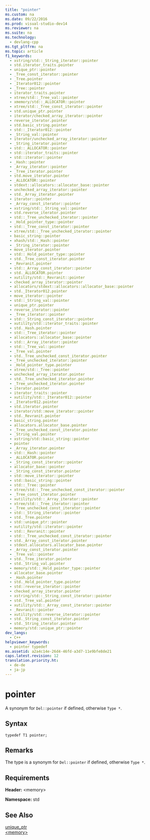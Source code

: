 ```yaml
---
title: "pointer"
ms.custom: na
ms.date: 09/22/2016
ms.prod: visual-studio-dev14
ms.reviewer: na
ms.suite: na
ms.technology: 
  - devlang-cpp
ms.tgt_pltfrm: na
ms.topic: article
f1_keywords: 
  - xstring/std::_String_iterator::pointer
  - std.iterator_traits.pointer
  - unique_ptr::pointer
  - _Tree_const_iterator::pointer
  - _Tree.pointer
  - _Iterator012::pointer
  - _Tree::pointer
  - iterator_traits.pointer
  - xtree/std::_Tree_val::pointer
  - xmemory/std::_ALLOCATOR::pointer
  - xtree/std::_Tree_const_iterator::pointer
  - std.unique_ptr.pointer
  - iterator/checked_array_iterator::pointer
  - reverse_iterator.pointer
  - std.basic_string.pointer
  - std::_Iterator012::pointer
  - _String_val::pointer
  - iterator/unchecked_array_iterator::pointer
  - _String_iterator.pointer
  - std::_ALLOCATOR::pointer
  - std::iterator_traits::pointer
  - std::iterator::pointer
  - _Hash::pointer
  - _Array_iterator::pointer
  - _Tree_iterator.pointer
  - std.move_iterator.pointer
  - _ALLOCATOR::pointer
  - stdext::allocators::allocator_base::pointer
  - unchecked_array_iterator::pointer
  - std._Array_iterator.pointer
  - iterator::pointer
  - _Array_const_iterator::pointer
  - xstring/std::_String_val::pointer
  - std.reverse_iterator.pointer
  - std::_Tree_unchecked_iterator::pointer
  - _Hold_pointer_type::pointer
  - std::_Tree_const_iterator::pointer
  - xtree/std::_Tree_unchecked_iterator::pointer
  - basic_string::pointer
  - xhash/std::_Hash::pointer
  - _String_iterator::pointer
  - move_iterator.pointer
  - std::_Hold_pointer_type::pointer
  - std._Tree_const_iterator.pointer
  - _Revranit.pointer
  - std::_Array_const_iterator::pointer
  - std._ALLOCATOR.pointer
  - xutility/std::_Revranit::pointer
  - checked_array_iterator::pointer
  - allocators/stdext::allocators::allocator_base::pointer
  - std._Iterator012.pointer
  - move_iterator::pointer
  - std::_String_val::pointer
  - unique_ptr.pointer
  - reverse_iterator::pointer
  - _Tree_iterator::pointer
  - std::_String_const_iterator::pointer
  - xutility/std::iterator_traits::pointer
  - std._Hash.pointer
  - std::_Tree_iterator::pointer
  - allocators::allocator_base::pointer
  - std::_Array_iterator::pointer
  - std::_Tree_val::pointer
  - _Tree_val.pointer
  - std._Tree_unchecked_const_iterator.pointer
  - _Tree_unchecked_iterator::pointer
  - _Hold_pointer_type.pointer
  - xtree/std::_Tree::pointer
  - unchecked_array_iterator.pointer
  - std._Tree_unchecked_iterator.pointer
  - _Tree_unchecked_iterator.pointer
  - iterator.pointer
  - iterator_traits::pointer
  - xutility/std::_Iterator012::pointer
  - _Iterator012.pointer
  - std.iterator.pointer
  - iterator/std::move_iterator::pointer
  - std._Revranit.pointer
  - basic_string.pointer
  - allocators.allocator_base.pointer
  - _Tree_unchecked_const_iterator.pointer
  - _String_val.pointer
  - xstring/std::basic_string::pointer
  - pointer
  - _Array_iterator.pointer
  - std::_Hash::pointer
  - _ALLOCATOR.pointer
  - _String_const_iterator::pointer
  - allocator_base::pointer
  - _String_const_iterator.pointer
  - std::move_iterator::pointer
  - std::basic_string::pointer
  - std::_Tree::pointer
  - xtree/std::_Tree_unchecked_const_iterator::pointer
  - _Tree_const_iterator.pointer
  - xutility/std::_Array_iterator::pointer
  - xtree/std::_Tree_iterator::pointer
  - _Tree_unchecked_const_iterator::pointer
  - std::_String_iterator::pointer
  - std._Tree.pointer
  - std::unique_ptr::pointer
  - xutility/std::iterator::pointer
  - std::_Revranit::pointer
  - std::_Tree_unchecked_const_iterator::pointer
  - std._Array_const_iterator.pointer
  - stdext.allocators.allocator_base.pointer
  - _Array_const_iterator.pointer
  - _Tree_val::pointer
  - std._Tree_iterator.pointer
  - std._String_val.pointer
  - memory/std::_Hold_pointer_type::pointer
  - allocator_base.pointer
  - _Hash.pointer
  - std._Hold_pointer_type.pointer
  - std::reverse_iterator::pointer
  - checked_array_iterator.pointer
  - xstring/std::_String_const_iterator::pointer
  - std._Tree_val.pointer
  - xutility/std::_Array_const_iterator::pointer
  - _Revranit::pointer
  - xutility/std::reverse_iterator::pointer
  - std._String_const_iterator.pointer
  - std._String_iterator.pointer
  - memory/std::unique_ptr::pointer
dev_langs: 
  - C++
helpviewer_keywords: 
  - pointer typedef
ms.assetid: a2a4c14e-26d4-46fd-a3d7-11e9bfe8de21
caps.latest.revision: 12
translation.priority.ht: 
  - de-de
  - ja-jp
---
```

# pointer
A synonym for `Del::pointer` if defined, otherwise `Type *`.  
  
## Syntax  
  
```  
typedef T1 pointer;  
```  
  
## Remarks  
 The type is a synonym for `Del::pointer` if defined, otherwise `Type *`.  
  
## Requirements  
 **Header:** <memory\>  
  
 **Namespace:** std  
  
## See Also  
 [unique_ptr](../vs140/unique_ptr-class.md)   
 [<memory\>](../vs140/-memory-.md)
